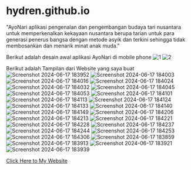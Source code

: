 # hydren.github.io
"AyoNari aplikasi pengenalan dan pengembangan budaya tari nusantara untuk memperkenalkan kekayaan nusantara berupa tarian untuk para generasi penerus bangsa dengan metode asyik dan terkini sehingga tidak membosankan dan menarik minat anak muda."

Berikut adalah desain awal aplikasi AyoNari di mobile phone
![1](https://github.com/Rendy-hdr/hydren.github.io/assets/150881429/124ec8d9-9f39-4cc0-83cb-3c8af686b608)
![2](https://github.com/Rendy-hdr/hydren.github.io/assets/150881429/3005a5e1-1e25-4d75-8999-df2c6124910f)

Berikut adalah Tampilan dari Website yang saya buat
![Screenshot 2024-06-17 183952](https://github.com/Rendy-hdr/hydren.github.io/assets/150881429/50ee4737-2a91-4260-80d9-2c1c95ae0f33)
![Screenshot 2024-06-17 184003](https://github.com/Rendy-hdr/hydren.github.io/assets/150881429/9c4d0e4e-89db-47e5-9bf3-001c371d688c)
![Screenshot 2024-06-17 184016](https://github.com/Rendy-hdr/hydren.github.io/assets/150881429/5dc1e911-1927-4ebf-a5bc-dac73605280a)
![Screenshot 2024-06-17 184024](https://github.com/Rendy-hdr/hydren.github.io/assets/150881429/239556a8-a047-47c6-93e3-87246d4841ad)
![Screenshot 2024-06-17 184032](https://github.com/Rendy-hdr/hydren.github.io/assets/150881429/20eb234a-5308-41d1-9294-4fa16e198000)
![Screenshot 2024-06-17 184045](https://github.com/Rendy-hdr/hydren.github.io/assets/150881429/d309520b-ef85-413d-afac-245e09861f6f)
![Screenshot 2024-06-17 184053](https://github.com/Rendy-hdr/hydren.github.io/assets/150881429/010367b6-8085-44d4-b574-50289cc5280b)
![Screenshot 2024-06-17 184101](https://github.com/Rendy-hdr/hydren.github.io/assets/150881429/4d96eac7-8738-45b3-b8e2-66706a9754e4)
![Screenshot 2024-06-17 184113](https://github.com/Rendy-hdr/hydren.github.io/assets/150881429/a1a21c6b-fb6f-4fa3-a7f9-301fbd58b1ad)
![Screenshot 2024-06-17 184124](https://github.com/Rendy-hdr/hydren.github.io/assets/150881429/7edd8d92-ac5d-49b6-b5fc-48ed4b63037b)
![Screenshot 2024-06-17 184133](https://github.com/Rendy-hdr/hydren.github.io/assets/150881429/0c879d16-45fe-4b8a-8cb3-c714fb63542e)
![Screenshot 2024-06-17 184140](https://github.com/Rendy-hdr/hydren.github.io/assets/150881429/9484df60-a355-4d71-8be7-8d77848c74f6)
![Screenshot 2024-06-17 184149](https://github.com/Rendy-hdr/hydren.github.io/assets/150881429/22806c74-4e83-4832-8989-1cc80e931436)
![Screenshot 2024-06-17 184206](https://github.com/Rendy-hdr/hydren.github.io/assets/150881429/5374a896-217e-4b7d-98d2-aaf88177b2f8)
![Screenshot 2024-06-17 184213](https://github.com/Rendy-hdr/hydren.github.io/assets/150881429/83dc77fd-fed6-497e-a8e6-97a6249343be)
![Screenshot 2024-06-17 184221](https://github.com/Rendy-hdr/hydren.github.io/assets/150881429/fae9c808-d662-4bba-b409-cf8330513b88)
![Screenshot 2024-06-17 184228](https://github.com/Rendy-hdr/hydren.github.io/assets/150881429/03651e4f-e1b7-4d4e-8843-26901bee70d9)
![Screenshot 2024-06-17 184237](https://github.com/Rendy-hdr/hydren.github.io/assets/150881429/ae300c4d-1e1a-4875-998d-0fe624f1b2db)
![Screenshot 2024-06-17 184244](https://github.com/Rendy-hdr/hydren.github.io/assets/150881429/561859a2-1c47-429a-b80a-aeb76d77634b)
![Screenshot 2024-06-17 184253](https://github.com/Rendy-hdr/hydren.github.io/assets/150881429/bb96dcd9-cd3b-4184-afda-611a00458b12)
![Screenshot 2024-06-17 184306](https://github.com/Rendy-hdr/hydren.github.io/assets/150881429/9fc7406b-b600-434d-aea7-318aa407858c)
![Screenshot 2024-06-17 183859](https://github.com/Rendy-hdr/hydren.github.io/assets/150881429/7df271e8-bc15-42b3-b81f-58cdb323d84d)
![Screenshot 2024-06-17 183913](https://github.com/Rendy-hdr/hydren.github.io/assets/150881429/aad0e593-4004-4627-912f-05f76a5be4ec)
![Screenshot 2024-06-17 183921](https://github.com/Rendy-hdr/hydren.github.io/assets/150881429/cf4b62a7-4b2a-43a9-959d-50d34d6817f1)
![Screenshot 2024-06-17 183939](https://github.com/Rendy-hdr/hydren.github.io/assets/150881429/e303e848-3951-4eda-93bb-1d875fc2236b)


[Click Here to My Website](https://2wodb51ywm.mobirisesite.com/)
